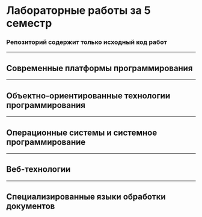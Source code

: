 # Лабораторные работы за 5 семестр

### Репозиторий содержит только исходный код работ
***
## Современные платформы программирования
***
## Объектно-ориентированные технологии программирования
*** 
## Операционные системы и системное программирование
***
## Веб-технологии
***
## Специализированные языки обработки документов